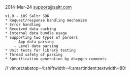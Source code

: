 2014-Mar-24  <support@saltr.com> 

    v1.0 - iOS Saltr SDK 	
	* Request/response handling mechanism
	* Error handling
	* Received data caching
	* Internal data bundle usage
	* Supporting two types of parsers
		- App data parsing
		- Level data parsing
	* Unit tests for library testing
	* Thread safety of parsing
	* Specification generation by doxygen comments

// vim:et:tabstop=4:shiftwidth=4:smartindent:textwidth=80:
